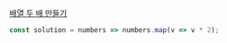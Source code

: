 [배열 두 배 만들기](https://school.programmers.co.kr/learn/courses/30/lessons/120809)

```js
const solution = numbers => numbers.map(v => v * 2);
```